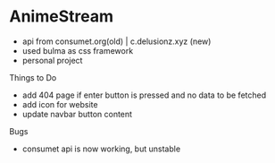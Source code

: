 # AnimeStream 
- api from consumet.org(old) | c.delusionz.xyz (new)
- used bulma as css framework
- personal project

Things to Do
- add 404 page if enter button is pressed and no data to be fetched
- add icon for website
- update navbar button content


Bugs
- consumet api is now working, but unstable

